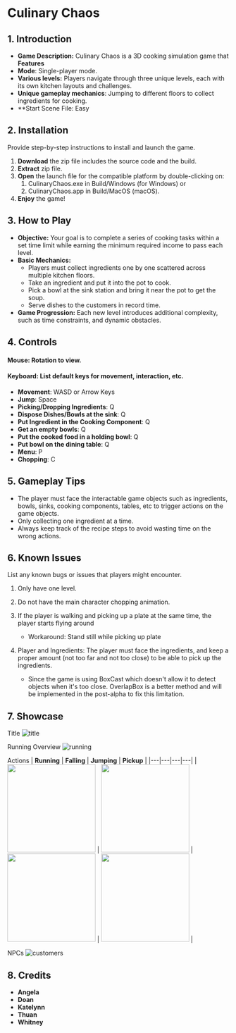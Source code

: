 # Culinary Chaos

## 1. **Introduction**

-   **Game Description:** Culinary Chaos is a 3D cooking simulation game that **Features**
-   **Mode**: Single-player mode.
-   **Various levels:** Players navigate through three unique levels, each with its own kitchen layouts and challenges.
-   **Unique gameplay mechanics**: Jumping to different floors to collect ingredients for cooking.
-   **Start Scene File: Easy

## 2. **Installation**

Provide step-by-step instructions to install and launch the game.

1. **Download** the zip file includes the source code and the build.
2. **Extract** zip file.
3. **Open** the launch file for the compatible platform by double-clicking on:
    1. CulinaryChaos.exe in Build/Windows (for Windows) or
    2. CulinaryChaos.app in Build/MacOS (macOS).
4. **Enjoy** the game\!

## 3. **How to Play**

-   **Objective:** Your goal is to complete a series of cooking tasks within a set time limit while earning the minimum required income to pass each level.
-   **Basic Mechanics:**
    -   Players must collect ingredients one by one scattered across multiple kitchen floors.
    -   Take an ingredient and put it into the pot to cook.
    -   Pick a bowl at the sink station and bring it near the pot to get the soup.
    -   Serve dishes to the customers in record time.
-   **Game Progression:** Each new level introduces additional complexity, such as time constraints, and dynamic obstacles.

## 4. **Controls**

#### **Mouse:** Rotation to view.

#### **Keyboard:** List default keys for movement, interaction, etc.

-   **Movement**: WASD or Arrow Keys
-   **Jump**: Space
-   **Picking/Dropping Ingredients**: Q
-   **Dispose Dishes/Bowls at the sink**: Q
-   **Put Ingredient in the Cooking Component**: Q
-   **Get an empty bowls**: Q
-   **Put the cooked food in a holding bowl**: Q
-   **Put bowl on the dining table**: Q
-   **Menu**: P
-   **Chopping**: C

## 5. **Gameplay Tips**

-   The player must face the interactable game objects such as ingredients, bowls, sinks, cooking components, tables, etc to trigger actions on the game objects.
-   Only collecting one ingredient at a time.
-   Always keep track of the recipe steps to avoid wasting time on the wrong actions.

## 6. **Known Issues**

List any known bugs or issues that players might encounter.

1.  Only have one level.
2.  Do not have the main character chopping animation.
3.  If the player is walking and picking up a plate at the same time, the player starts flying around

    -   Workaround: Stand still while picking up plate

4.  Player and Ingredients: The player must face the ingredients, and keep a proper amount (not too far and not too close) to be able to pick up the ingredients.

    -   Since the game is using BoxCast which doesn't allow it to detect objects when it's too close. OverlapBox is a better method and will be implemented in the post-alpha to fix this limitation.

## 7. **Showcase**

Title
![title](https://github.com/user-attachments/assets/f10c655b-0f90-4fb4-a95b-5f9b5425627e)

Running Overview
![running](https://github.com/user-attachments/assets/73ac4ab6-b3cc-4d64-8810-fb85a6ca50c8)

Actions
| **Running** | **Falling** | **Jumping** | **Pickup** |
|---|---|---|---|
| <img src="https://github.com/user-attachments/assets/fb986c80-f6c8-4c5a-9bd9-e937a7683af7" width=200>   | <img src="https://github.com/user-attachments/assets/420b9631-16d1-461d-b880-8fc6cd7302dd" width=200>   | <img src="https://github.com/user-attachments/assets/e905d01d-7f6f-4198-8945-29991cd7a020" width=200>   | <img src="https://github.com/user-attachments/assets/0832f709-eb17-4381-87d5-72fad0b43396" width=200>   |

NPCs
![customers](https://github.com/user-attachments/assets/ad010d5c-e233-424b-bb18-89994aca6a8e)

## 8. **Credits**

- **Angela**
- **Doan**
- **Katelynn**
- **Thuan**
- **Whitney**
